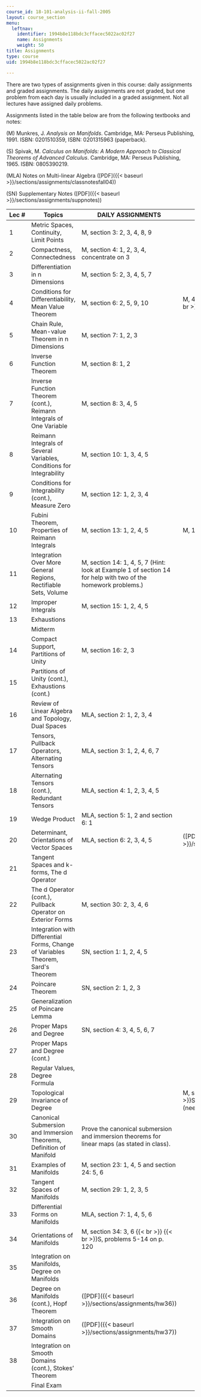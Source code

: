 ```yaml
---
course_id: 18-101-analysis-ii-fall-2005
layout: course_section
menu:
  leftnav:
    identifier: 1994b8e118bdc3cffacec5022ac02f27
    name: Assignments
    weight: 50
title: Assignments
type: course
uid: 1994b8e118bdc3cffacec5022ac02f27

---
```


There are two types of assignments given in this course: daily assignments and graded assignments. The daily assignments are not graded, but one problem from each day is usually included in a graded assignment. Not all lectures have assigned daily problems.

Assignments listed in the table below are from the following textbooks and notes:

(M) Munkres, J. _Analysis on Manifolds_. Cambridge, MA: Perseus Publishing, 1991. ISBN: 0201510359, ISBN: 0201315963 (paperback).

(S) Spivak, M. _Calculus on Manifolds: A Modern Approach to Classical Theorems of Advanced Calculus_. Cambridge, MA: Perseus Publishing, 1965. ISBN: 0805390219.

(MLA) Notes on Multi-linear Algebra ([PDF]({{< baseurl >}}/sections/assignments/classnotesfall04))

(SN) Supplementary Notes ([PDF]({{< baseurl >}}/sections/assignments/suppnotes))

| Lec # | Topics | DAILY ASSIGNMENTS | GRADED ASSIGNMENTS |
| --- | --- | --- | --- |
| 1 | Metric Spaces, Continuity, Limit Points | M, section 3: 2, 3, 4, 8, 9 | &nbsp; |
| 2 | Compactness, Connectedness | M, section 4: 1, 2, 3, 4, concentrate on 3 | &nbsp; |
| 3 | Differentiation in n Dimensions | M, section 5: 2, 3, 4, 5, 7 | &nbsp; |
| 4 | Conditions for Differentiability, Mean Value Theorem | M, section 6: 2, 5, 9, 10 | M, 4.3, 5.3, 6.10, 8.4  {{< br >}}  {{< br >}}S, 2-7 |
| 5 | Chain Rule, Mean-value Theorem in n Dimensions | M, section 7: 1, 2, 3 | &nbsp; |
| 6 | Inverse Function Theorem | M, section 8: 1, 2 | &nbsp; |
| 7 | Inverse Function Theorem (cont.), Reimann Integrals of One Variable | M, section 8: 3, 4, 5 | &nbsp; |
| 8 | Reimann Integrals of Several Variables, Conditions for Integrability | M, section 10: 1, 3, 4, 5 | &nbsp; |
| 9 | Conditions for Integrability (cont.), Measure Zero | M, section 12: 1, 2, 3, 4 | &nbsp; |
| 10 | Fubini Theorem, Properties of Reimann Integrals | M, section 13: 1, 2, 4, 5 | M, 12.2, 13.2, 14.8, 15.4, 16.3 |
| 11 | Integration Over More General Regions, Rectifiable Sets, Volume | M, section 14: 1, 4, 5, 7 (Hint: look at Example 1 of section 14 for help with two of the homework problems.) | &nbsp; |
| 12 | Improper Integrals | M, section 15: 1, 2, 4, 5 | &nbsp; |
| 13 | Exhaustions | &nbsp; |
| &nbsp; | Midterm | &nbsp; |
| 14 | Compact Support, Partitions of Unity | M, section 16: 2, 3 | &nbsp; |
| 15 | Partitions of Unity (cont.), Exhaustions (cont.) | &nbsp; |
| 16 | Review of Linear Algebra and Topology, Dual Spaces | MLA, section 2: 1, 2, 3, 4 | &nbsp; |
| 17 | Tensors, Pullback Operators, Alternating Tensors | MLA, section 3: 1, 2, 4, 6, 7 | &nbsp; |
| 18 | Alternating Tensors (cont.), Redundant Tensors | MLA, section 4: 1, 2, 3, 4, 5 | &nbsp; |
| 19 | Wedge Product | MLA, section 5: 1, 2 and section 6: 1 | &nbsp; |
| 20 | Determinant, Orientations of Vector Spaces | MLA, section 6: 2, 3, 4, 5 | ([PDF]({{< baseurl >}}/sections/assignments/ps3_05)) |
| 21 | Tangent Spaces and k-forms, The d Operator | &nbsp; |
| 22 | The d Operator (cont.), Pullback Operator on Exterior Forms | M, section 30: 2, 3, 4, 6 | &nbsp; |
| 23 | Integration with Differential Forms, Change of Variables Theorem, Sard's Theorem | SN, section 1: 1, 2, 4, 5 | &nbsp; |
| 24 | Poincare Theorem | SN, section 2: 1, 2, 3 | &nbsp; |
| 25 | Generalization of Poincare Lemma | &nbsp; |
| 26 | Proper Maps and Degree | SN, section 4: 3, 4, 5, 6, 7 | &nbsp; |
| 27 | Proper Maps and Degree (cont.) | &nbsp; |
| 28 | Regular Values, Degree Formula | &nbsp; |
| 29 | Topological Invariance of Degree | &nbsp; | M, section 24: 6  {{< br >}}  {{< br >}}SN, section 2: 2, section 4: 8 (need 5-7), section 6: 6 |
| 30 | Canonical Submersion and Immersion Theorems, Definition of Manifold | Prove the canonical submersion and immersion theorems for linear maps (as stated in class). | &nbsp; |
| 31 | Examples of Manifolds | M, section 23: 1, 4, 5 and section 24: 5, 6 | &nbsp; |
| 32 | Tangent Spaces of Manifolds | M, section 29: 1, 2, 3, 5 | &nbsp; |
| 33 | Differential Forms on Manifolds | MLA, section 7: 1, 4, 5, 6 | &nbsp; |
| 34 | Orientations of Manifolds | M, section 34: 3, 6  {{< br >}}  {{< br >}}S, problems 5-14 on p. 120 | &nbsp; |
| 35 | Integration on Manifolds, Degree on Manifolds | &nbsp; |
| 36 | Degree on Manifolds (cont.), Hopf Theorem | ([PDF]({{< baseurl >}}/sections/assignments/hw36)) | &nbsp; |
| 37 | Integration on Smooth Domains | ([PDF]({{< baseurl >}}/sections/assignments/hw37)) | &nbsp; |
| 38 | Integration on Smooth Domains (cont.), Stokes’ Theorem | &nbsp; |
| &nbsp; | Final Exam | &nbsp; |